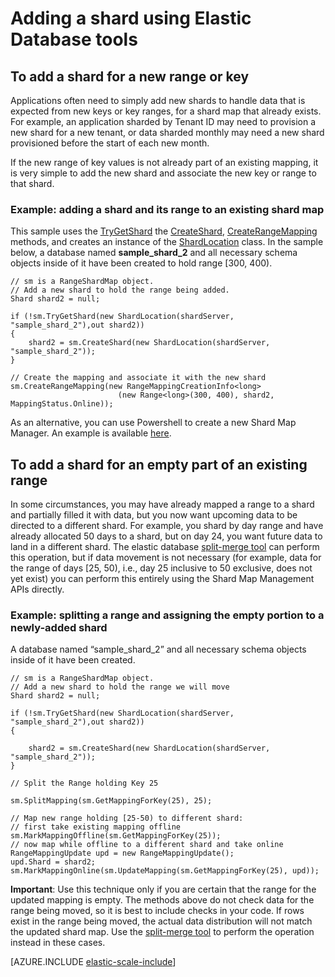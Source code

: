 <properties 
	pageTitle="Adding a shard using elastic database tools | Microsoft Azure" 
	description="How to use Elastic Scale APIs to add new shards to a shard set." 
	services="sql-database" 
	documentationCenter="" 
	manager="jeffreyg" 
	authors="ddove" 
	editor=""/>

<tags 
	ms.service="sql-database" 
	ms.workload="sql-database" 
	ms.tgt_pltfrm="na" 
	ms.devlang="na" 
	ms.topic="article" 
	ms.date="01/27/2016" 
	ms.author="ddove;sidneyh"/>

# Adding a shard using Elastic Database tools

## To add a shard for a new range or key  

Applications often need to simply add new shards to handle data that is expected from new keys or key ranges, for a shard map that already exists. For example, an application sharded by Tenant ID may need to provision a new shard for a new tenant, or data sharded monthly may need a new shard provisioned before the start of each new month. 

If the new range of key values is not already part of an existing mapping, it is very simple to add the new shard and associate the new key or range to that shard. 

### Example:  adding a shard and its range to an existing shard map
This sample uses the [TryGetShard](https://msdn.microsoft.com/library/azure/dn823929.aspx) the [CreateShard](https://msdn.microsoft.com/library/azure/microsoft.azure.sqldatabase.elasticscale.shardmanagement.shardmap.createshard.aspx), [CreateRangeMapping](https://msdn.microsoft.com/library/azure/dn807221.aspx#M:Microsoft.Azure.SqlDatabase.ElasticScale.ShardManagement.RangeShardMap`1.CreateRangeMapping(Microsoft.Azure.SqlDatabase.ElasticScale.ShardManagement.RangeMappingCreationInfo{`0})) methods, and creates an instance of the [ShardLocation](https://msdn.microsoft.com/library/azure/microsoft.azure.sqldatabase.elasticscale.shardmanagement.shardlocation.shardlocation.aspx#M:Microsoft.Azure.SqlDatabase.ElasticScale.ShardManagement.ShardLocation.) class. In the sample below, a database named **sample_shard_2** and all necessary schema objects inside of it have been created to hold range [300, 400).  

    // sm is a RangeShardMap object.
    // Add a new shard to hold the range being added. 
    Shard shard2 = null; 

    if (!sm.TryGetShard(new ShardLocation(shardServer, "sample_shard_2"),out shard2)) 
    { 
        shard2 = sm.CreateShard(new ShardLocation(shardServer, "sample_shard_2"));  
    } 

    // Create the mapping and associate it with the new shard 
    sm.CreateRangeMapping(new RangeMappingCreationInfo<long> 
                            (new Range<long>(300, 400), shard2, MappingStatus.Online)); 


As an alternative, you can use Powershell to create a new Shard Map Manager. An example is available [here](https://gallery.technet.microsoft.com/scriptcenter/Azure-SQL-DB-Elastic-731883db).
## To add a shard for an empty part of an existing range  

In some circumstances, you may have already mapped a range to a shard and partially filled it with data, but you now want upcoming data to be directed to a different shard. For example, you shard by day range and have already allocated 50 days to a shard, but on day 24, you want future data to land in a different shard. The elastic database [split-merge tool](sql-database-elastic-scale-overview-split-and-merge.md) can perform this operation, but if data movement is not necessary (for example, data for the range of days [25, 50), i.e., day 25 inclusive to 50 exclusive, does not yet exist) you can perform this entirely using the Shard Map Management APIs directly.

### Example: splitting a range and assigning the empty portion to a newly-added shard

A database named “sample_shard_2” and all necessary schema objects inside of it have been created.  

 
    // sm is a RangeShardMap object.
    // Add a new shard to hold the range we will move 
    Shard shard2 = null; 

    if (!sm.TryGetShard(new ShardLocation(shardServer, "sample_shard_2"),out shard2)) 
    { 
    
        shard2 = sm.CreateShard(new ShardLocation(shardServer, "sample_shard_2"));  
    } 

    // Split the Range holding Key 25 

    sm.SplitMapping(sm.GetMappingForKey(25), 25); 

    // Map new range holding [25-50) to different shard: 
    // first take existing mapping offline 
    sm.MarkMappingOffline(sm.GetMappingForKey(25)); 
    // now map while offline to a different shard and take online 
    RangeMappingUpdate upd = new RangeMappingUpdate(); 
    upd.Shard = shard2; 
    sm.MarkMappingOnline(sm.UpdateMapping(sm.GetMappingForKey(25), upd)); 

**Important**:  Use this technique only if you are certain that the range for the updated mapping is empty.  The methods above do not check data for the range being moved, so it is best to include checks in your code.  If rows exist in the range being moved, the actual data distribution will not match the updated shard map. Use the [split-merge tool](sql-database-elastic-scale-overview-split-and-merge.md) to perform the operation instead in these cases.  


[AZURE.INCLUDE [elastic-scale-include](../../includes/elastic-scale-include.md)]
 
